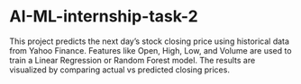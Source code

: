 # AI-ML-internship-task-2
This project predicts the next day’s stock closing price using historical data from Yahoo Finance. Features like Open, High, Low, and Volume are used to train a Linear Regression or Random Forest model. The results are visualized by comparing actual vs predicted closing prices.
